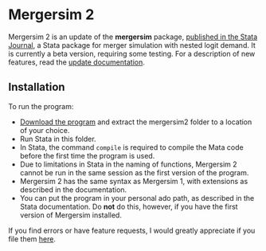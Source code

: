 # Mergersim 2

Mergersim 2 is an update of the __mergersim__ package, [published in the Stata Journal](https://www.stata-journal.com/article.html?article=st0349), a Stata package for merger simulation with nested logit demand. It is currently a beta version, requiring some testing. For a description of new features, read the [update documentation](https://github.com/bjornerstedt/mergersim/blob/master/docs/mergersim2.pdf).

## Installation

To run the program:

- [Download the program](https://github.com/bjornerstedt/mergersim/archive/master.zip) and extract the mergersim2 folder to a location of your choice.
- Run Stata in this folder.
- In Stata, the command `compile` is required to compile the Mata code before the first time the program is used.
- Due to limitations in Stata in the naming of functions, Mergersim 2 cannot be run in the same session as the first version of the program.
- Mergersim 2 has the same syntax as Mergersim 1, with extensions as described in the documentation.
- You can put the program in your personal ado path, as described in the Stata documentation. Do __not__ do this, however, if you have the first version of Mergersim installed.

If you find errors or have feature requests, I would greatly appreciate if you file them [here](https://github.com/bjornerstedt/mergersim/issues).
